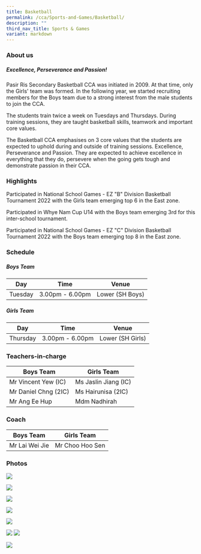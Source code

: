```yaml
---
title: Basketball
permalink: /cca/Sports-and-Games/Basketball/
description: ""
third_nav_title: Sports & Games
variant: markdown
---
```

### **About us**

##### **Excellence, Perseverance and Passion!**

Pasir Ris Secondary Basketball CCA was initiated in 2009. At that time, only the Girls' team was formed. In the following year, we started recruiting members for the Boys team due to a strong interest from the male students to join the CCA.

The students train twice a week on Tuesdays and Thursdays. During training sessions, they are taught basketball skills, teamwork and important core values.
  
The Basketball CCA emphasises on 3 core values that the students are expected to uphold during and outside of training sessions. Excellence, Perseverance and Passion. They are expected to achieve excellence in everything that they do, persevere when the going gets tough and demonstrate passion in their CCA.
 
### **Highlights**
  
Participated in National School Games - EZ "B" Division Basketball Tournament 2022 with the Girls team emerging top 6 in the East zone. 

Participated in Whye Nam Cup U14 with the Boys team emerging 3rd for this inter-school tournament. 

Participated in National School Games - EZ "C" Division Basketball Tournament 2022 with the Boys team emerging top 8 in the East zone. 

### **Schedule**

##### **Boys Team**
| Day | Time | Venue |
| -------- | -------- | -------- |
| Tuesday | 3.00pm - 6.00pm | Lower (SH Boys) |

##### **Girls Team**
| Day | Time | Venue |
| -------- | -------- | -------- |
| Thursday | 3.00pm - 6.00pm | Lower (SH Girls) |

### **Teachers-in-charge**

| Boys Team | Girls Team |
| -------- | -------- | 
| Mr Vincent Yew (IC)  | Ms Jaslin Jiang (IC) | 
| Mr Daniel Chng (2IC) | Ms Hairunisa (2IC) | 
| Mr Ang Ee Hup | Mdm Nadhirah | 

### **Coach**

| Boys Team | Girls Team | 
| -------- | -------- | 
| Mr Lai Wei Jie | Mr Choo Hoo Sen    |

### **Photos**

![](/images/CCA/Basketball/bball%20team.jpeg)

![](/images/CCA/Basketball/bball%20team%20photo_boys.jpeg)

![](/images/CCA/Basketball/bball%20team%20photo_girls.jpeg)

![](/images/CCA/Basketball/bball_girls%20pre-games1.jpeg)

![](/images/CCA/Basketball/bball_girls%20pre-games2.jpeg)

![](/images/CCA/Basketball/retro1.jpeg)
![](/images/basketball.png)

![](/images/basketball2.png)